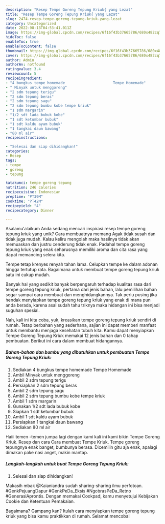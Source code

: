 ```yaml
---
description: "Resep Tempe Goreng Tepung Kriuk{ yang Lezat"
title: "Resep Tempe Goreng Tepung Kriuk{ yang Lezat"
slug: 2474-resep-tempe-goreng-tepung-kriuk-yang-lezat
category: Uncategorized
date: 2022-08-13T04:53:41.011Z
image: https://img-global.cpcdn.com/recipes/6f16f43b37665786/680x482cq70/tempe-goreng-tepung-kriuk-foto-resep-utama.jpg
hideToc: false
enableToc: true
enableTocContent: false
thumbnail: https://img-global.cpcdn.com/recipes/6f16f43b37665786/680x482cq70/tempe-goreng-tepung-kriuk-foto-resep-utama.jpg
cover: https://img-global.cpcdn.com/recipes/6f16f43b37665786/680x482cq70/tempe-goreng-tepung-kriuk-foto-resep-utama.jpg
author: Admin
authorAv: notfound
ratingvalue: 3.4
reviewcount: 5
recipeingredient:
- "4 bungkus tempe homemade                      Tempe Homemade"
- " Minyak untuk menggoreng"
- "2 sdm tepung terigu"
- "2 sdm tepung beras"
- "2 sdm tepung sagu"
- "2 sdm tepung bumbu kobe tempe kriuk"
- "1 sdm margarin"
- "1/2 sdt lada bubuk kobe"
- "1 sdt ketumbar bubuk"
- "1 sdt kaldu ayam bubuk"
- "1 tangkai daun bawang"
- "80 ml air"
recipeinstructions:

- "Selesai dan siap dihidangkan!"
categories:
- Resep
tags:
- tempe
- goreng
- tepung

katakunci: tempe goreng tepung 
nutrition: 246 calories
recipecuisine: Indonesian
preptime: "PT39M"
cooktime: "PT42M"
recipeyield: "4"
recipecategory: Dinner

---
```



Asalamu'alaikum Anda sedang mencari inspirasi resep tempe goreng tepung kriuk yang unik? Cara membuatnya memang Agak tidak susah dan tidak juga mudah. Kalau keliru mengolah maka hasilnya tidak akan memuaskan dan justru cenderung tidak enak. Padahal tempe goreng tepung kriuk yang enak seharusnya memiliki aroma dan cita rasa yang dapat memancing selera kita.


Tempe tetap krenyes renyah tahan lama. Celupkan tempe ke dalam adonan hingga tertutup rata. Bagaimana untuk membuat tempe goreng tepung kriuk satu ini cukup mudah.

Banyak hal yang sedikit banyak berpengaruh terhadap kualitas rasa dari tempe goreng tepung kriuk, pertama dari jenis bahan, lalu pemilihan bahan segar sampai cara membuat dan menghidangkannya. Tak perlu pusing jika hendak menyiapkan tempe goreng tepung kriuk yang enak di mana pun anda berada, karena asal sudah tahu triknya maka hidangan ini bisa menjadi suguhan spesial.


Nah, kali ini kita coba, yuk, kreasikan tempe goreng tepung kriuk sendiri di rumah. Tetap berbahan yang sederhana, sajian ini dapat memberi manfaat untuk membantu menjaga kesehatan tubuh kita. Kamu dapat menyiapkan Tempe Goreng Tepung Kriuk memakai 12 jenis bahan dan 0 tahap pembuatan. Berikut ini cara dalam membuat hidangannya.

<!--inarticleads1-->

##### Bahan-bahan dan bumbu yang dibutuhkan untuk pembuatan Tempe Goreng Tepung Kriuk:

1. Sediakan 4 bungkus tempe homemade                      Tempe Homemade
1. Ambil  Minyak untuk menggoreng
1. Ambil 2 sdm tepung terigu
1. Persiapkan 2 sdm tepung beras
1. Ambil 2 sdm tepung sagu
1. Ambil 2 sdm tepung bumbu kobe tempe kriuk
1. Ambil 1 sdm margarin
1. Gunakan 1/2 sdt lada bubuk kobe
1. Siapkan 1 sdt ketumbar bubuk
1. Ambil 1 sdt kaldu ayam bubuk
1. Persiapkan 1 tangkai daun bawang
1. Sediakan 80 ml air


Haiii temen -temen jumpa lagi dengan kami kali ini kami bikin Tempe Goreng Kriuk. Resep dan cara Cara membuat Tempe Kriuk. Tempe goreng tepungnya enak banget, bumbunya berasa. Dicemilin gitu aja enak, apalagi dimakan pake nasi anget, makin mantap. 

<!--inarticleads2-->

##### Langkah-langkah untuk buat Tempe Goreng Tepung Kriuk:


1. Selesai dan siap dihidangkan!

Makasih mbak @Kaianiandra sudah sharing-sharing ilmu perfotoan. #GenkPejuangDapur #GenkPeDa_Eksis #NgobrasPeDa_Retno #GenerasiAprontis. Dengan memakai Cookpad, kamu menyetujui Kebijakan Cookie dan Ketentuan Pemakaian. 

Bagaimana? Gampang kan? Itulah cara menyiapkan tempe goreng tepung kriuk yang bisa kamu praktikkan di rumah. Selamat mencoba!
